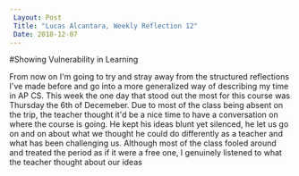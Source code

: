 ```yaml
---
 Layout: Post
 Title: "Lucas Alcantara, Weekly Reflection 12" 
 Date: 2018-12-07
---
```

#Showing Vulnerability in Learning

From now on I'm going to try and stray away from the structured reflections I've made before and go into a more generalized way
of describing my time in AP CS.
This week the one day that stood out the most for this course was Thursday the 6th of Decemeber.
Due to most of the class being absent on the trip, the teacher thought it'd be a nice time to have
a conversation on where the course is going. He kept his ideas blunt yet silenced, he let us go on 
and on about what we thought he could do differently as a teacher and what has been challenging us.
Although most of the class fooled around and treated the period as if it were a free one, I genuinely
listened to what the teacher thought about our ideas  
 
